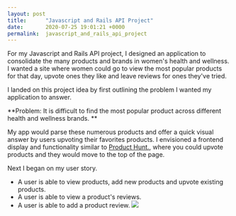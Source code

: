 ```yaml
---
layout: post
title:      "Javascript and Rails API Project"
date:       2020-07-25 19:01:21 +0000
permalink:  javascript_and_rails_api_project
---
```



For my Javascript and Rails API project, I designed an application to consolidate the many products and brands in women's health and wellness. I wanted a site where women could go to view the most popular products for that day, upvote ones they like and leave reviews for ones they've tried.

I landed on this project idea by first outlining the problem I wanted my application to answer.

**Problem: It is difficult to find the most popular product across different health and wellness brands. **

My app would parse these numerous products and offer a quick visual answer by users upvoting their favorites products. I envisioned a frontend display and functionality similar to [Product Hunt.](https://www.producthunt.com/), where you could upvote products and they would move to the top of the page.

Next I began on my user story.

* A user is able to view products, add new products and upvote existing products. 
* A user is able to view a product's reviews. 
* A user is able to add a product review. 
![](https://imgur.com/a/ej61NlM)


